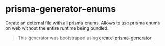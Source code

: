 # prisma-generator-enums

Create an external file with all prisma enums. Allows to use prisma enums on web without the entire runtime being bundled.

> This generator was bootstraped using [create-prisma-generator](https://github.com/YassinEldeeb/create-prisma-generator)
